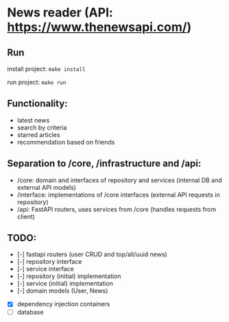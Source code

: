# News reader (API: https://www.thenewsapi.com/)

## Run
install project: `make install`

run project: `make run`

## Functionality:
- latest news
- search by criteria
- starred articles
- recommendation based on friends

## Separation to /core, /infrastructure and /api:
- /core: domain and interfaces of repository and services (internal DB and external API models)
- /interface: implementations of /core interfaces (external API requests in repository)
- /api: FastAPI routers, uses services from /core (handles requests from client)

## TODO:
- [-] fastapi routers (user CRUD and top/all/uuid news)
- [-] repository interface
- [-] service interface
- [-] repository (initial) implementation
- [-] service (initial) implementation
- [-] domain models (User, News)
- [x] dependency injection containers
- [ ] database